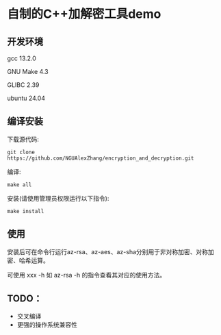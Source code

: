 # 自制的C++加解密工具demo

## 开发环境
gcc 13.2.0

GNU Make 4.3

GLIBC 2.39

ubuntu 24.04

## 编译安装
下载源代码:
``` shell
git clone https://github.com/NGUAlexZhang/encryption_and_decryption.git
```

编译:
``` shell
make all
```

安装(请使用管理员权限运行以下指令):
``` shell
make install
```

## 使用
安装后可在命令行运行az-rsa、az-aes、az-sha分别用于非对称加密、对称加密、哈希运算。

可使用 xxx -h 如 az-rsa -h 的指令查看其对应的使用方法。

## TODO：
* 交叉编译
* 更强的操作系统兼容性